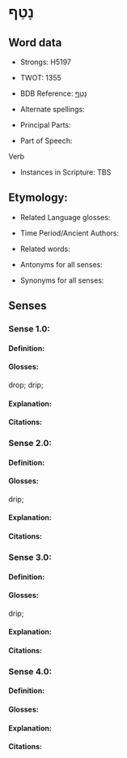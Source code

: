 # נָטַף

<!-- Status: S2="NeedsEdits" -->
<!-- Lexica used for edits:   -->

## Word data

* Strongs: H5197

* TWOT: 1355

* BDB Reference: [נָטַף](rc://en/bdb/dict/n.dc.aa)

* Alternate spellings:

* Principal Parts:

* Part of Speech:

Verb

* Instances in Scripture: TBS

## Etymology:

* Related Language glosses:

* Time Period/Ancient Authors:

* Related words:

* Antonyms for all senses:

* Synonyms for all senses:

## Senses

### Sense 1.0:

#### Definition:

#### Glosses:

drop; drip; 

#### Explanation:

#### Citations:



### Sense 2.0:

#### Definition:

#### Glosses:

drip; 

#### Explanation:

#### Citations:



### Sense 3.0:

#### Definition:

#### Glosses:

drip; 

#### Explanation:

#### Citations:



### Sense 4.0:

#### Definition:

#### Glosses:



#### Explanation:

#### Citations:



